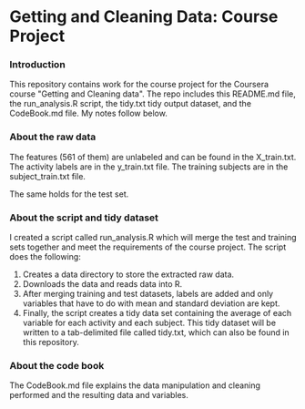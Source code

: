 # Getting and Cleaning Data: Course Project

### Introduction
This repository contains work for the course project for the Coursera course "Getting and Cleaning data".  The repo includes this README.md file, the run_analysis.R script, the tidy.txt tidy output dataset, and the CodeBook.md file. My notes follow below.

### About the raw data
The features (561 of them) are unlabeled and can be found in the X_train.txt.
The activity labels are in the y_train.txt file.
The training subjects are in the subject_train.txt file.

The same holds for the test set.

### About the script and tidy dataset
I created a script called run_analysis.R which will merge the test and training sets together and meet the requirements of the course project. The script does the following:
1. Creates a data directory to store the extracted raw data.
2. Downloads the data and reads data into R.
3. After merging training and test datasets, labels are added and only variables that have to do with mean and standard deviation are kept.
4. Finally, the script creates a tidy data set containing the average of each variable for each activity and each subject. This tidy dataset will be written to a tab-delimited file called tidy.txt, which can also be found in this repository.

### About the code book
The CodeBook.md file explains the data manipulation and cleaning performed and the resulting data and variables.
